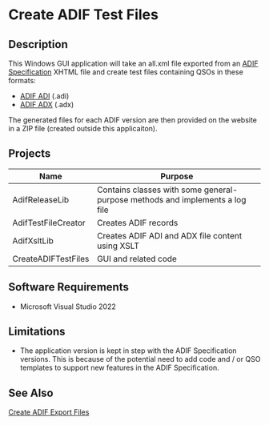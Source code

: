 # Create ADIF Test Files
## Description
This Windows GUI application will take an all.xml file exported from an [ADIF Specification](https://adif.org.uk/)
XHTML file and create test files containing QSOs in these formats:
- [ADIF ADI](https://adif.org.uk/ADIF_Current#ADI_File_Format) (.adi)
- [ADIF ADX](https://adif.org.uk/ADIF_Current#ADX_File_Format) (.adx)

The generated files for each ADIF version are then provided on the website in a ZIP file (created outside this applicaiton).

## Projects
| Name  | Purpose |
| ----- | ------- |
| AdifReleaseLib  | Contains classes with some general-purpose methods and implements a log file |
| AdifTestFileCreator | Creates ADIF records |
| AdifXsltLib | Creates ADIF ADI and ADX file content using XSLT |
| CreateADIFTestFiles  | GUI and related code |

## Software Requirements
- Microsoft Visual Studio 2022

## Limitations
- The application version is kept in step with the ADIF Specification versions.  This is because of the potential need to add code and / or QSO templates to support new features in the ADIF Specification.

## See Also
[Create ADIF Export Files](https://github.com/g3zod/CreateADIFTestFiles)
